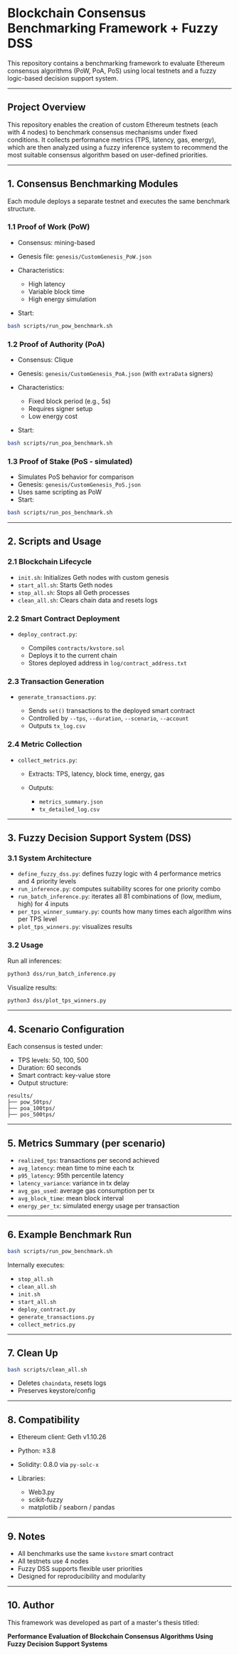 # Blockchain Consensus Benchmarking Framework + Fuzzy DSS

This repository contains a benchmarking framework to evaluate Ethereum consensus algorithms (PoW, PoA, PoS) using local testnets and a fuzzy logic-based decision support system.

---

## Project Overview

This repository enables the creation of custom Ethereum testnets (each with 4 nodes) to benchmark consensus mechanisms under fixed conditions. It collects performance metrics (TPS, latency, gas, energy), which are then analyzed using a fuzzy inference system to recommend the most suitable consensus algorithm based on user-defined priorities.

---

## 1. Consensus Benchmarking Modules

Each module deploys a separate testnet and executes the same benchmark structure.

### 1.1 Proof of Work (PoW)

* Consensus: mining-based
* Genesis file: `genesis/CustomGenesis_PoW.json`
* Characteristics:

  * High latency
  * Variable block time
  * High energy simulation
* Start:

```bash
bash scripts/run_pow_benchmark.sh
```

### 1.2 Proof of Authority (PoA)

* Consensus: Clique
* Genesis: `genesis/CustomGenesis_PoA.json` (with `extraData` signers)
* Characteristics:

  * Fixed block period (e.g., 5s)
  * Requires signer setup
  * Low energy cost
* Start:

```bash
bash scripts/run_poa_benchmark.sh
```

### 1.3 Proof of Stake (PoS - simulated)

* Simulates PoS behavior for comparison
* Genesis: `genesis/CustomGenesis_PoS.json`
* Uses same scripting as PoW
* Start:

```bash
bash scripts/run_pos_benchmark.sh
```

---

## 2. Scripts and Usage

### 2.1 Blockchain Lifecycle

* `init.sh`: Initializes Geth nodes with custom genesis
* `start_all.sh`: Starts Geth nodes
* `stop_all.sh`: Stops all Geth processes
* `clean_all.sh`: Clears chain data and resets logs

### 2.2 Smart Contract Deployment

* `deploy_contract.py`:

  * Compiles `contracts/kvstore.sol`
  * Deploys it to the current chain
  * Stores deployed address in `log/contract_address.txt`

### 2.3 Transaction Generation

* `generate_transactions.py`:

  * Sends `set()` transactions to the deployed smart contract
  * Controlled by `--tps`, `--duration`, `--scenario`, `--account`
  * Outputs `tx_log.csv`

### 2.4 Metric Collection

* `collect_metrics.py`:

  * Extracts: TPS, latency, block time, energy, gas
  * Outputs:

    * `metrics_summary.json`
    * `tx_detailed_log.csv`

---

## 3. Fuzzy Decision Support System (DSS)

### 3.1 System Architecture

* `define_fuzzy_dss.py`: defines fuzzy logic with 4 performance metrics and 4 priority levels
* `run_inference.py`: computes suitability scores for one priority combo
* `run_batch_inference.py`: iterates all 81 combinations of (low, medium, high) for 4 inputs
* `per_tps_winner_summary.py`: counts how many times each algorithm wins per TPS level
* `plot_tps_winners.py`: visualizes results

### 3.2 Usage

Run all inferences:

```bash
python3 dss/run_batch_inference.py
```

Visualize results:

```bash
python3 dss/plot_tps_winners.py
```

---

## 4. Scenario Configuration

Each consensus is tested under:

* TPS levels: 50, 100, 500
* Duration: 60 seconds
* Smart contract: key-value store
* Output structure:

```
results/
├── pow_50tps/
├── poa_100tps/
├── pos_500tps/
```

---

## 5. Metrics Summary (per scenario)

* `realized_tps`: transactions per second achieved
* `avg_latency`: mean time to mine each tx
* `p95_latency`: 95th percentile latency
* `latency_variance`: variance in tx delay
* `avg_gas_used`: average gas consumption per tx
* `avg_block_time`: mean block interval
* `energy_per_tx`: simulated energy usage per transaction

---

## 6. Example Benchmark Run

```bash
bash scripts/run_pow_benchmark.sh
```

Internally executes:

* `stop_all.sh`
* `clean_all.sh`
* `init.sh`
* `start_all.sh`
* `deploy_contract.py`
* `generate_transactions.py`
* `collect_metrics.py`

---

## 7. Clean Up

```bash
bash scripts/clean_all.sh
```

* Deletes `chaindata`, resets logs
* Preserves keystore/config

---

## 8. Compatibility

* Ethereum client: Geth v1.10.26
* Python: ≥3.8
* Solidity: 0.8.0 via `py-solc-x`
* Libraries:

  * Web3.py
  * scikit-fuzzy
  * matplotlib / seaborn / pandas

---

## 9. Notes

* All benchmarks use the same `kvstore` smart contract
* All testnets use 4 nodes
* Fuzzy DSS supports flexible user priorities
* Designed for reproducibility and modularity

---

## 10. Author

This framework was developed as part of a master's thesis titled:

**Performance Evaluation of Blockchain Consensus Algorithms Using Fuzzy Decision Support Systems**
